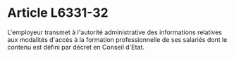 # Article L6331-32

L'employeur transmet à l'autorité administrative des informations relatives aux modalités d'accès à la formation professionnelle de ses salariés dont le contenu est défini par décret en Conseil d'Etat.